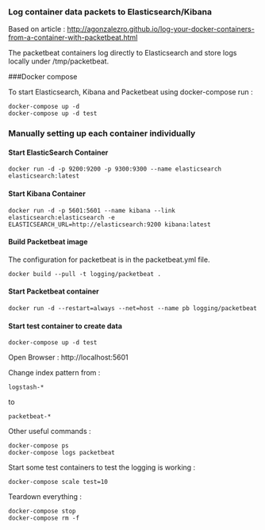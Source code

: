 ### Log container data packets to Elasticsearch/Kibana

Based on article : http://agonzalezro.github.io/log-your-docker-containers-from-a-container-with-packetbeat.html

The packetbeat containers log directly to Elasticsearch and store logs locally under /tmp/packetbeat.

###Docker compose

To start Elasticsearch, Kibana and Packetbeat using docker-compose run :
```
docker-compose up -d
docker-compose up -d test
```

### Manually setting up each container individually

#### Start ElasticSearch Container
```
docker run -d -p 9200:9200 -p 9300:9300 --name elasticsearch elasticsearch:latest
```

#### Start Kibana Container
```
docker run -d -p 5601:5601 --name kibana --link elasticsearch:elasticsearch -e ELASTICSEARCH_URL=http://elasticsearch:9200 kibana:latest
```

#### Build Packetbeat image 

The configuration for packetbeat is in the packetbeat.yml file.

```
docker build --pull -t logging/packetbeat .
```

#### Start Packetbeat container
```
docker run -d --restart=always --net=host --name pb logging/packetbeat
```

#### Start test container to create data
```
docker-compose up -d test
```

Open Browser : http://localhost:5601

Change index pattern from :

`logstash-*`

to

`packetbeat-*`

Other useful commands :
```
docker-compose ps
docker-compose logs packetbeat
```
Start some test containers to test the logging is working :
```
docker-compose scale test=10
```

Teardown everything :
```
docker-compose stop
docker-compose rm -f
```
